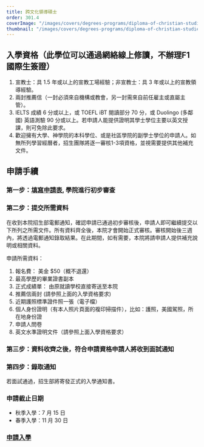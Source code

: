 ```yaml
---
title: 跨文化領導碩士
order: 301.4
coverImage: "/images/covers/degrees-programs/diploma-of-christian-studies.cover.jpg"
thumbnail: "/images/covers/degrees-programs/diploma-of-christian-studies.thumbnail.jpg"
---
```


## 入學資格（此學位可以通過網絡線上修讀，不辦理F1國際生簽證）

1.	宣教士：具 1.5 年或以上的宣教工場經驗；非宣教士：具 3 年或以上的宣教領導經驗。
2.	兩封推薦信（一封必須來自機構或教會，另一封需來自前任雇主或直屬主管）。
3.	IELTS 成績 6 分或以上，或 TOEFL iBT 閱讀部分 70 分，或 Duolingo (多鄰國) 英語測驗 90 分或以上。若申請人能提供證明其學士學位主要以英文授課，則可免除此要求。
4.	歡迎擁有大學、神學院的本科學位、或是社區學院的副學士學位的申請人。如無所列學習經曆者，招生團隊將逐一審核1-3項資格，並視需要提供其他補充文件。

## 申請手續
### 第一步：[填寫申請表](https://cwts.populiweb.com/router/admissions/onlineapplications/index?application_form=2&source=3), 學院進行初步審查
### 第二步：提交所需資料
在收到本院招生部電郵通知，確認申請已通過初步審核後，申請人即可繼續提交以下所列之所需文件。所有資料齊全後，本院才會開始正式審核。審核開始後三週內，將透過電郵通知錄取結果。在此期間，如有需要，本院將請申請人提供補充說明或相關資料。

申請所需資料：

1. 報名費： 美金 $50（概不退還）
2. 最高學歷的畢業證書副本
3. 正式成績單： 由原就讀學校直接寄送至本院
4. 推薦信兩封 (請參照上面的入學資格要求)
5. 近期護照標準證件照一張（電子檔）
6. 個人身份證明（有本人照片頁面的複印掃描件），比如：護照，美國駕照，所在地身份證
9. 申請人問卷
10. 英文水準證明文件（請參照上面入學資格要求）

### 第三步：資料收齊之後，符合申請資格申請人將收到面試通知
### 第四步：錄取通知
若面試通過，招生部將寄發正式的入學通知書。
### 申請截止日期
- 秋季入學：7 月 15 日
- 春季入學：11 月 30 日
### [申請入學](https://cwts.populiweb.com/router/admissions/onlineapplications/index?application_form=2&source=3)


